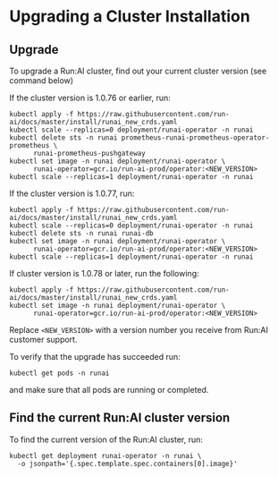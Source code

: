 # Upgrading a Cluster Installation

## Upgrade

To upgrade a Run:AI cluster, find out your current cluster version (see command below)

If the cluster version is 1.0.76 or earlier, run:

``` shell
kubectl apply -f https://raw.githubusercontent.com/run-ai/docs/master/install/runai_new_crds.yaml
kubectl scale --replicas=0 deployment/runai-operator -n runai
kubectl delete sts -n runai prometheus-runai-prometheus-operator-prometheus \
      runai-prometheus-pushgateway
kubectl set image -n runai deployment/runai-operator \
      runai-operator=gcr.io/run-ai-prod/operator:<NEW_VERSION>
kubectl scale --replicas=1 deployment/runai-operator -n runai

```

If the cluster version is 1.0.77, run:

``` shell
kubectl apply -f https://raw.githubusercontent.com/run-ai/docs/master/install/runai_new_crds.yaml
kubectl scale --replicas=0 deployment/runai-operator -n runai
kubectl delete sts -n runai runai-db
kubectl set image -n runai deployment/runai-operator \
      runai-operator=gcr.io/run-ai-prod/operator:<NEW_VERSION>
kubectl scale --replicas=1 deployment/runai-operator -n runai

```

If cluster version is 1.0.78 or later, run the following:

``` shell 
kubectl apply -f https://raw.githubusercontent.com/run-ai/docs/master/install/runai_new_crds.yaml
kubectl set image -n runai deployment/runai-operator \
      runai-operator=gcr.io/run-ai-prod/operator:<NEW_VERSION>
```

Replace ``<NEW_VERSION>`` with a version number you receive from Run:AI customer support.

To verify that the upgrade has succeeded run:

```
kubectl get pods -n runai
```

and make sure that all pods are running or completed.

## Find the current Run:AI cluster version

To find the current version of the Run:AI cluster, run:

```
kubectl get deployment runai-operator -n runai \
  -o jsonpath='{.spec.template.spec.containers[0].image}'
```

